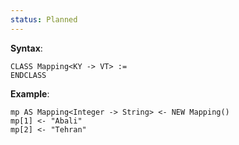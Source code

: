 ```yaml
---
status: Planned
---
```

**Syntax**:

```
CLASS Mapping<KY -> VT> :=
ENDCLASS
```

**Example**:

```
mp AS Mapping<Integer -> String> <- NEW Mapping()
mp[1] <- "Abali"
mp[2] <- "Tehran"
```